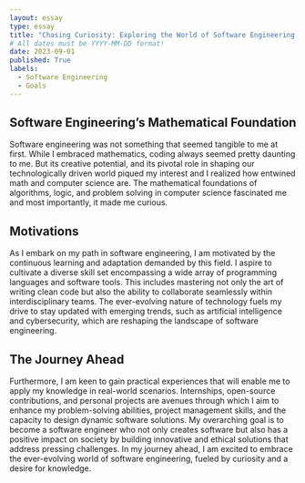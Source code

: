 ```yaml
---
layout: essay
type: essay
title: "Chasing Curiosity: Exploring the World of Software Engineering "
# All dates must be YYYY-MM-DD format!
date: 2023-09-01
published: True
labels:
  - Software Engineering
  - Goals
---
```


## Software Engineering’s Mathematical Foundation 
Software engineering was not something that seemed tangible to me at first.  While I embraced mathematics, coding always seemed pretty daunting to me.  But its creative potential, and its pivotal role in shaping our technologically driven world piqued my interest and I realized how entwined math and computer science are.  The mathematical foundations of algorithms, logic, and problem solving in computer science fascinated me and most importantly, it made me curious.  
## Motivations
As I embark on my path in software engineering, I am motivated by the continuous learning and adaptation demanded by this field. I aspire to cultivate a diverse skill set encompassing a wide array of programming languages and software tools. This includes mastering not only the art of writing clean code but also the ability to collaborate seamlessly within interdisciplinary teams. The ever-evolving nature of technology fuels my drive to stay updated with emerging trends, such as artificial intelligence and cybersecurity, which are reshaping the landscape of software engineering.
## The Journey Ahead
Furthermore, I am keen to gain practical experiences that will enable me to apply my knowledge in real-world scenarios. Internships, open-source contributions, and personal projects are avenues through which I aim to enhance my problem-solving abilities, project management skills, and the capacity to design dynamic software solutions. My overarching goal is to become a software engineer who not only creates software but also has a positive impact on society by building innovative and ethical solutions that address pressing challenges. In my journey ahead, I am excited to embrace the ever-evolving world of software engineering, fueled by curiosity and a desire for knowledge.




